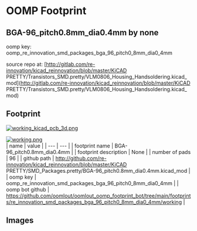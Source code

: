 # OOMP Footprint  
## BGA-96_pitch0.8mm_dia0.4mm  by none  
  
oomp key: oomp_re_innovation_smd_packages_bga_96_pitch0_8mm_dia0_4mm  
  
source repo at: [http://gitlab.com/re-innovation/kicad_reinnovation/blob/master/KiCAD PRETTY/Transistors_SMD.pretty/VLM0806_Housing_Handsoldering.kicad_mod](http://gitlab.com/re-innovation/kicad_reinnovation/blob/master/KiCAD PRETTY/Transistors_SMD.pretty/VLM0806_Housing_Handsoldering.kicad_mod)  
## Footprint  
  
[![working_kicad_pcb_3d.png](working_kicad_pcb_3d_600.png)](working_kicad_pcb_3d.png)  
  
[![working.png](working_600.png)](working.png)  
| name | value | 
| --- | --- | 
| footprint name | BGA-96_pitch0.8mm_dia0.4mm | 
| footprint description | None | 
| number of pads | 96 | 
| github path | http://github.com/re-innovation/kicad_reinnovation/blob/master/KiCAD PRETTY/SMD_Packages.pretty/BGA-96_pitch0.8mm_dia0.4mm.kicad_mod | 
| oomp key | oomp_re_innovation_smd_packages_bga_96_pitch0_8mm_dia0_4mm | 
| oomp bot github | https://github.com/oomlout/oomlout_oomp_footprint_bot/tree/main/footprints/re_innovation_smd_packages_bga_96_pitch0_8mm_dia0_4mm/working | 
## Images  
